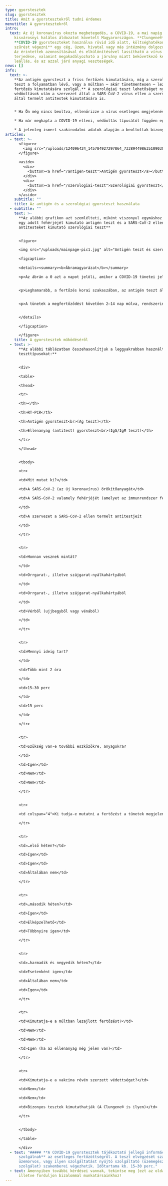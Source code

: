 ```yaml
---
type: gyorstesztek
slug: gyorstesztek
title: Amit a gyorstesztekről tudni érdemes
menutitle: A gyorstesztekről
intro:
  text: Az új koronavírus okozta megbetegedés, a COVID-19, a mai napig egy
    kisvárosnyi halálos áldozatot követelt Magyarországon. **Clungene®**
    **COVID-19 gyorsteszteket használva rövid idő alatt, költséghatékonyan lehet
    szűrést végezni** egy cég, üzem, hivatal vagy más intézmény dolgozói között.
    Az érintettek azonosításával és elkülönítésével lassítható a vírus
    terjedése, valamint megakadályozható a járvány miatt bekövetkező kényszerű
    leállás, és az azzal járó anyagi veszteségek.
news: []
info:
  text: >-
    **Az antigén gyorsteszt a friss fertőzés kimutatására, míg a szerológiai
    teszt a folyamatban lévő, vagy a múltban – akár tünetmentesen – lezajlott
    fertőzés kimutatására szolgál.** A szerológiai teszt lehetőséget nyújt a
    védőoltások után a szervezet által a SARS-CoV-2 vírus ellen a szervezet
    által termelt antitestek kimutatására is.


    * Ha Ön még nincs beoltva, ellenőrizze a vírus esetleges megjelenését a szervezetében az antigén gyorsteszttel!

    * Ha már megkapta a COVID-19 elleni, védőoltás típusától függően egy vagy két oltását, ellenőrizze, megjelentek-e az antitestek a szervezetében!

    * A jelenleg ismert szakirodalmi adatok alapján a beoltottak bizonyos hányadának újrafertőződése, illetve a beoltottak esetében a vírus tünetmentes továbbadása nem zárható ki. Ezért a nem beoltottak, illetve a már beoltottak antigén gyorsteszttel végzett ellenőrzése tovább csökkentheti egy helyi járványgóc kialakulásának esélyét.
articles:
  - text: >-
      <figure>
        <img src="/uploads/124096424_145784927297864_7338944986351090301_o.jpg" alt="antigen test vs serology test" />
      </figure>

      <aside>
        <div>
          <button><a href="/antigen-teszt">Antigén gyorsteszt</a></button>
        </div>
        <div>
          <button><a href="/szerologiai-teszt">Szerológiai gyorsteszt</a></button>
        </div>
      </aside>
    subtitle: ""
    title: Az antigén és a szerológiai gyorsteszt használata
  - subtitle: ""
    text: >-
      **Az alábbi grafikon azt szemlélteti, miként viszonyul egymáshoz a vírus
      egy adott fehérjéjét kimutató antigén teszt és a SARS-CoV-2 ellen termelt
      antitesteket kimutató szerológiai teszt**


      <figure>

      <img src="/uploads/mainpage-pic1.jpg" alt="Antigén teszt és szerológiai tesztek viszonya" />

      <figcaption>

      <details><summary><b>Ábramagyarázat</b></summary>

      <p>Az ábrán a 0 azt a napot jelöli, amikor a COVID-19 tünetei jelentkeznek. (Ezt hívják onset napnak.)</p>


      <p>Leghamarabb, a fertőzés korai szakaszában, az antigén teszt által észlelt vírusfehérje jelenik meg (Ag). Ezt követi a két, a szerológiai teszt által kimutatható ellenanyag. Az immunglobulin M (IgM) jellemzően a fertőzés korai-közép szakaszában van jelen észlelhető mennyiégben. Az immunglobulin G (IgG) rendszerint később jelenik meg, ám az a fertőzés lezajlása után akár hónapokig is megtalálható a szervezetben.</p>


      <p>A tünetek a megfertőződést követően 2–14 nap múlva, rendszerint 5–6 nap elteltével jelentkeznek. Az ezt megelőző, úgynevezett lappangási időszakot jelöli az időskála 0-t megelőző (negatív számokkal jelzett) része. Ekkor még teszt nem mutatja ki kellő biztonsággal a vírust, igaz, a lappangási időszak nagyobb hányadában a megfertőződött személy valószínűleg még nem terjeszti a COVID-19-et, mert még csak kevés vírus van a szervezetőben.</p>


      </details>

      </figcaption>

      </figure>
    title: A gyorstesztek működéséről
  - text: >-
      **Az alábbi táblázatban összehasonlítjuk a leggyakrabban használt
      teszttípusokat:**


      <div>

      <table>

      <thead>

      <tr>

      <th></th>

      <th>RT-PCR</th>

      <th>Antigén gyorsteszt<br>(Ag teszt)</th>

      <th>Ellenanyag (antitest) gyorsteszt<br>(IgG/IgM teszt)</th>

      </tr>

      </thead>


      <tbody>

      <tr>

      <td>Mit mutat ki?</td>

      <td>A SARS-CoV-2 (az új koronavírus) örökítőanyagát</td>

      <td>A SARS-CoV-2 valamely fehérjéjét (amelyet az immunrendszer felismer)

      </td>

      <td>A szervezet a SARS-CoV-2 ellen termelt antitestjeit

      </td>

      </tr>


      <tr>

      <td>Honnan vesznek mintát?

      </td>

      <td>Orrgarat-, illetve szájgarat-nyálkahártyából

      </td>

      <td>Orrgarat-, illetve szájgarat-nyálkahártyából

      </td>

      <td>Vérből (ujjbegyből vagy vénából)

      </td>

      </tr>


      <tr>

      <td>Mennyi ideig tart?

      </td>

      <td>Több mint 2 óra

      </td>

      <td>15–30 perc

      </td>

      <td>15 perc

      </td>

      </tr>


      <tr>

      <td>Szükség van-e további eszközökre, anyagokra?

      </td>

      <td>Igen</td>

      <td>Nem</td>

      <td>Nem</td>

      </tr>


      <tr>

      <td colspan="4">Ki tudja-e mutatni a fertőzést a tünetek megjelenését követő…</td>

      </tr>


      <tr>

      <td>…első héten?</td>

      <td>Igen</td>

      <td>Igen</td>

      <td>Általában nem</td>

      </tr>


      <tr>

      <td>…második héten?</td>

      <td>Igen</td>

      <td>Elképzelhető</td>

      <td>Többnyire igen</td>

      </tr>


      <tr>

      <td>…harmadik és negyedik héten?</td>

      <td>Esetenként igen</td>

      <td>Általában nem</td>

      <td>Igen</td>

      </tr>


      <tr>

      <td>Kimutatja-e a múltban lezajlott fertőzést?</td>

      <td>Nem</td>

      <td>Nem</td>

      <td>Igen (ha az ellenanyag még jelen van)</td>

      </tr>


      <tr>

      <td>Kimutatja-e a vakcina révén szerzett védettséget?</td>

      <td>Nem</td>

      <td>Nem</td>

      <td>Bizonyos tesztek kimutathatják (A Clungene® is ilyen)</td>

      </tr>


      </tbody>

      </table>

      </div>
  - text: "##### **A COVID-19 gyorstesztek tájékoztató jellegű információval
      szolgálnak** az esetleges fertőzöttségről. A teszt elvégzését szakorvos,
      üzemorvos, vagy ilyen szolgáltatást nyújtó szolgáltató (üzemegészségügyi
      szolgálat) szakemberei végezhetik. Időtartama kb. 15–30 perc."
  - text: Amennyiben további kérdései vannak, tekintse meg [ezt az oldalt](/gyik),
      illetve forduljon bizalommal munkatársainkhoz!
---
```

